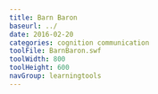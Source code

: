 ```yaml
---
title: Barn Baron
baseurl: ../
date: 2016-02-20
categories: cognition communication
toolFile: BarnBaron.swf
toolWidth: 800
toolHeight: 600
navGroup: learningtools
---
```

